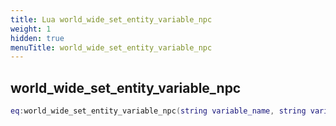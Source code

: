 ```yaml
---
title: Lua world_wide_set_entity_variable_npc
weight: 1
hidden: true
menuTitle: world_wide_set_entity_variable_npc
---
```

## world_wide_set_entity_variable_npc
```lua
eq:world_wide_set_entity_variable_npc(string variable_name, string variable_value); -- void
```